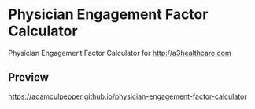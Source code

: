 # Physician Engagement Factor Calculator
Physician Engagement Factor Calculator for http://a3healthcare.com

## Preview
https://adamculpepper.github.io/physician-engagement-factor-calculator
